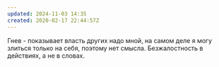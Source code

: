 ```yaml
---
updated: 2024-11-03 14:35
created: 2020-02-17 22:44:57Z
---
```


Гнев - показывает власть других надо мной, на самом деле я могу злиться только на себя, поэтому нет смысла. Безжалостность в действиях, а не в словах.